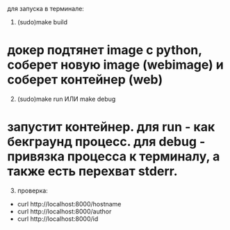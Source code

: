 для запуска в терминале:

1. (sudo)make build
# докер подтянет image c python, соберет новую image (webimage) и соберет контейнер (web)

2. (sudo)make run ИЛИ make debug
# запустит контейнер. для run - как бекграунд процесс. для debug - привязка процесса к терминалу, а также есть перехват stderr.

3. проверка:

* curl http://localhost:8000/hostname
* curl http://localhost:8000/author
* curl http://localhost:8000/id

<!-- curl -i -H "Accept: application/json" -H "Content-Type: application/json" -X GET http://localhost:8000/hostname

curl -i -H "Accept: application/json" -H "Content-Type: application/json" -X GET http://localhost:8000/author

curl -i -H "Accept: application/json" -H "Content-Type: application/json" -X GET http://localhost:8000/id -->

